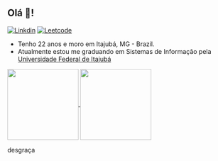 ##  Olá 👋!

[![Linkdin](https://img.shields.io/badge/LinkedIn-0077B5?style=for-the-badge&logo=linkedin&logoColor=white)][def]
[![Leetcode](https://img.shields.io/badge/leetcode-0A0A0A?style=for-the-badge&logo=leetcode&logoColor=orange)][def1]

- Tenho 22 anos e moro em Itajubá, MG - Brazil.
- Atualmente estou me graduando em Sistemas de Informação pela [Universidade Federal de Itajubá][def2]

<a href="https://github.com/github.com/github-readme-stats">
  <img height=160 align="center" src="https://github-readme-stats.vercel.app/api?username=tomlavez&show_icons=true&theme=neon" />
</a>
<a href="https://github.com/anuraghazra/convoychat">
  <img height=160 align="center" src="https://github-readme-stats.vercel.app/api/top-langs?username=tomlavez&layout=compact&langs_count=8&card_width=320&theme=neon" />
</a>

[def]: https://www.linkedin.com/in/tomas-rossetto-lavez/
[def1]: https://leetcode.com/tomlavez/
[def2]: https://unifei.edu.br/

desgraça